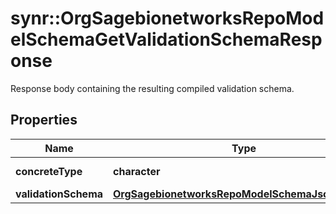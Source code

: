 # synr::OrgSagebionetworksRepoModelSchemaGetValidationSchemaResponse

Response body containing the resulting compiled validation schema.

## Properties
Name | Type | Description | Notes
------------ | ------------- | ------------- | -------------
**concreteType** | **character** |  | [Enum: [org.sagebionetworks.repo.model.schema.GetValidationSchemaResponse]] 
**validationSchema** | [**OrgSagebionetworksRepoModelSchemaJsonSchema**](org.sagebionetworks.repo.model.schema.JsonSchema.md) |  | [optional] 


